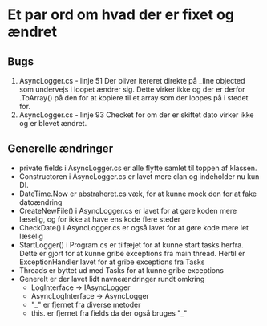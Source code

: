 # Et par ord om hvad der er fixet og ændret
## Bugs
1. AsyncLogger.cs - linje 51
   Der bliver itereret direkte på _line objected som undervejs i loopet ændrer sig. Dette virker ikke og der er derfor .ToArray() på den for at kopiere til et array som der loopes på i stedet for.
2. AsyncLogger.cs - linje 93
   Checket for om der er skiftet dato virker ikke og er blevet ændret.

## Generelle ændringer
* private fields i AsyncLogger.cs er alle flytte samlet til toppen af klassen.
* Constructoren i AsyncLogger.cs er lavet mere clan og indeholder nu kun DI.
* DateTime.Now er abstraheret.cs væk, for at kunne mock den for at fake datoændring
* CreateNewFile() i AsyncLogger.cs er lavet for at gøre koden mere læselig, og for ikke at have ens kode flere steder
* CheckDate() i AsyncLogger.cs er også lavet for at gøre kode mere let læselig
* StartLogger() i Program.cs er tilfæjet for at kunne start tasks herfra. Dette er gjort for at kunne gribe exceptions fra main thread. Hertil er ExceptionHandler lavet for at gribe exceptions fra Tasks
* Threads er byttet ud med Tasks for at kunne gribe exceptions
* Generelt er der lavet lidt navneændringer rundt omkring
  - LogInterface -> IAsyncLogger
  - AsyncLogInterface -> AsyncLogger
  - "_" er fjernet fra diverse metoder
  - this. er fjernet fra fields da der også bruges "_"
